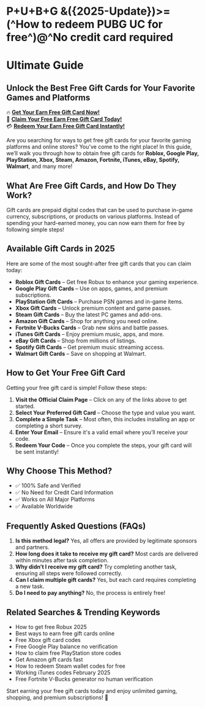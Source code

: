 # P+U+B+G &amp;({2025-Update})>=(^How to redeem PUBG UC for free^)@^No credit card required
# Ultimate Guide 
## Unlock the Best Free Gift Cards for Your Favorite Games and Platforms

🔥 **[Get Your Earn Free Gift Card Now!](https://www.apkhub.site/)**  
🎁 **[Claim Your Free Earn Free Gift Card Today!](https://www.apkhub.site/)**  
💳 **[Redeem Your Earn Free Gift Card Instantly!](https://www.apkhub.site/)**  

Are you searching for ways to get free gift cards for your favorite gaming platforms and online stores? You've come to the right place! In this guide, we’ll walk you through how to obtain free gift cards for **Roblox, Google Play, PlayStation, Xbox, Steam, Amazon, Fortnite, iTunes, eBay, Spotify, Walmart**, and many more!

## What Are Free Gift Cards, and How Do They Work?
Gift cards are prepaid digital codes that can be used to purchase in-game currency, subscriptions, or products on various platforms. Instead of spending your hard-earned money, you can now earn them for free by following simple steps!

## Available Gift Cards in 2025
Here are some of the most sought-after free gift cards that you can claim today:

- **Roblox Gift Cards** – Get free Robux to enhance your gaming experience.
- **Google Play Gift Cards** – Use on apps, games, and premium subscriptions.
- **PlayStation Gift Cards** – Purchase PSN games and in-game items.
- **Xbox Gift Cards** – Unlock premium content and game passes.
- **Steam Gift Cards** – Buy the latest PC games and add-ons.
- **Amazon Gift Cards** – Shop for anything you need online.
- **Fortnite V-Bucks Cards** – Grab new skins and battle passes.
- **iTunes Gift Cards** – Enjoy premium music, apps, and more.
- **eBay Gift Cards** – Shop from millions of listings.
- **Spotify Gift Cards** – Get premium music streaming access.
- **Walmart Gift Cards** – Save on shopping at Walmart.

## How to Get Your Free Gift Card
Getting your free gift card is simple! Follow these steps:

1. **Visit the Official Claim Page** – Click on any of the links above to get started.
2. **Select Your Preferred Gift Card** – Choose the type and value you want.
3. **Complete a Simple Task** – Most often, this includes installing an app or completing a short survey.
4. **Enter Your Email** – Ensure it's a valid email where you’ll receive your code.
5. **Redeem Your Code** – Once you complete the steps, your gift card will be sent instantly!

## Why Choose This Method?
- ✅ 100% Safe and Verified
- ✅ No Need for Credit Card Information
- ✅ Works on All Major Platforms
- ✅ Available Worldwide

## Frequently Asked Questions (FAQs)

1. **Is this method legal?**
   Yes, all offers are provided by legitimate sponsors and partners.
2. **How long does it take to receive my gift card?**
   Most cards are delivered within minutes after task completion.
3. **Why didn’t I receive my gift card?**
   Try completing another task, ensuring all steps were followed correctly.
4. **Can I claim multiple gift cards?**
   Yes, but each card requires completing a new task.
5. **Do I need to pay anything?**
   No, the process is entirely free!

## Related Searches & Trending Keywords
- How to get free Robux 2025
- Best ways to earn free gift cards online
- Free Xbox gift card codes
- Free Google Play balance no verification
- How to claim free PlayStation store codes
- Get Amazon gift cards fast
- How to redeem Steam wallet codes for free
- Working iTunes codes February 2025
- Free Fortnite V-Bucks generator no human verification

Start earning your free gift cards today and enjoy unlimited gaming, shopping, and premium subscriptions! 🚀
